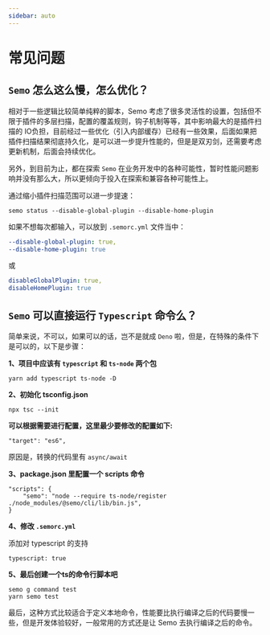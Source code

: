 ```yaml
---
sidebar: auto
---
```

# 常见问题

## `Semo` 怎么这么慢，怎么优化？

相对于一些逻辑比较简单纯粹的脚本，Semo 考虑了很多灵活性的设置，包括但不限于插件的多层扫描，配置的覆盖规则，钩子机制等等，其中影响最大的是插件扫描的 IO负担，目前经过一些优化（引入内部缓存）已经有一些效果，后面如果把插件扫描结果彻底持久化，是可以进一步提升性能的，但是是双刃剑，还需要考虑更新机制，后面会持续优化。

另外，到目前为止，都在探索 `Semo` 在业务开发中的各种可能性，暂时性能问题影响并没有那么大，所以更倾向于投入在探索和兼容各种可能性上。

通过缩小插件扫描范围可以进一步提速：

```
semo status --disable-global-plugin --disable-home-plugin
```

如果不想每次都输入，可以放到 `.semorc.yml` 文件当中：

```yml
--disable-global-plugin: true,
--disable-home-plugin: true
```

或

```yml
disableGlobalPlugin: true,
disableHomePlugin: true
```

## `Semo` 可以直接运行 `Typescript` 命令么？

简单来说，不可以，如果可以的话，岂不是就成 `Deno` 啦，但是，在特殊的条件下是可以的，以下是步骤：


**1、项目中应该有 `typescript` 和 `ts-node` 两个包**

```
yarn add typescript ts-node -D
```

**2、初始化 tsconfig.json**

```
npx tsc --init
```

**可以根据需要进行配置，这里最少要修改的配置如下:**

```
"target": "es6",
```

原因是，转换的代码里有 `async/await`

**3、package.json 里配置一个 scripts 命令**

```
"scripts": {
    "semo": "node --require ts-node/register ./node_modules/@semo/cli/lib/bin.js",
}
```

**4、修改 `.semorc.yml`**

添加对 typescript 的支持

```
typescript: true
```

**5、最后创建一个ts的命令行脚本吧**

```
semo g command test
yarn semo test
```

最后，这种方式比较适合于定义本地命令，性能要比执行编译之后的代码要慢一些，但是开发体验较好，一般常用的方式还是让 Semo 去执行编译之后的命令。

